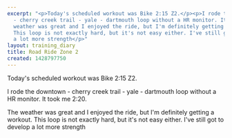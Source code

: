```yaml
---
excerpt: "<p>Today's scheduled workout was Bike 2:15 Z2.</p><p>I rode the downtown
  - cherry creek trail - yale - dartmouth loop without a HR monitor. It took me 2:20.</p><p>The
  weather was great and I enjoyed the ride, but I'm definitely getting a workout.
  This loop is not exactly hard, but it's not easy either. I've still got to develop
  a lot more strength</p>"
layout: training_diary
title: Road Ride Zone 2
created: 1428797750
---
```

<p>Today's scheduled workout was Bike 2:15 Z2.</p><p>I rode the downtown - cherry creek trail - yale - dartmouth loop without a HR monitor. It took me 2:20.</p><p>The weather was great and I enjoyed the ride, but I'm definitely getting a workout. This loop is not exactly hard, but it's not easy either. I've still got to develop a lot more strength</p>
